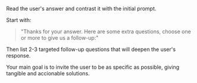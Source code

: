 Read the user's answer and contrast it with the initial prompt.

Start with:
> "Thanks for your answer. Here are some extra questions, choose one or more to give us a follow-up:"

Then list 2-3 targeted follow-up questions that will deepen the user's response. 

Your main goal is to invite the user to be as specific as possible, giving tangible and accionable solutions.